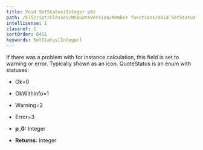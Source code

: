 ```yaml
---
title: Void SetStatus(Integer p0)
path: /EJScript/Classes/NSQuoteVersion/Member functions/Void SetStatus(Integer p_0)
intellisense: 1
classref: 1
sortOrder: 6411
keywords: SetStatus(Integer)
---
```


If there was a problem with for instance calculation, this field is set to warning or error. Typically shown as an icon. QuoteStatus is an enum with statuses: 

* Ok=0
* OkWithInfo=1
* Warning=2
* Error=3

* **p_0:** Integer
* **Returns:** Integer



